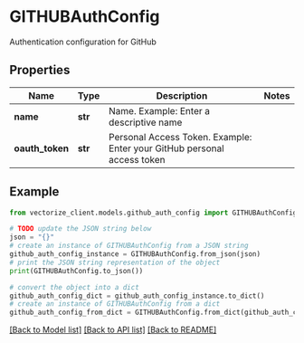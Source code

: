 # GITHUBAuthConfig

Authentication configuration for GitHub

## Properties

Name | Type | Description | Notes
------------ | ------------- | ------------- | -------------
**name** | **str** | Name. Example: Enter a descriptive name | 
**oauth_token** | **str** | Personal Access Token. Example: Enter your GitHub personal access token | 

## Example

```python
from vectorize_client.models.github_auth_config import GITHUBAuthConfig

# TODO update the JSON string below
json = "{}"
# create an instance of GITHUBAuthConfig from a JSON string
github_auth_config_instance = GITHUBAuthConfig.from_json(json)
# print the JSON string representation of the object
print(GITHUBAuthConfig.to_json())

# convert the object into a dict
github_auth_config_dict = github_auth_config_instance.to_dict()
# create an instance of GITHUBAuthConfig from a dict
github_auth_config_from_dict = GITHUBAuthConfig.from_dict(github_auth_config_dict)
```
[[Back to Model list]](../README.md#documentation-for-models) [[Back to API list]](../README.md#documentation-for-api-endpoints) [[Back to README]](../README.md)


